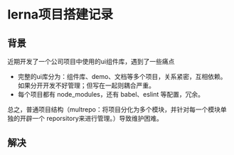 # lerna项目搭建记录

## 背景

近期开发了一个公司项目中使用的ui组件库，遇到了一些痛点

* 完整的ui库分为：组件库、demo、文档等多个项目，关系紧密，互相依赖。如果分开开发不好管理；但写在一起则耦合严重。
* 每个项目都有 node_modules，还有 babel、eslint 等配置，冗余。

总之，普通项目结构（multrepo：将项目分化为多个模块，并针对每一个模块单独的开辟一个 reporsitory来进行管理。）导致维护困难。

## 解决

